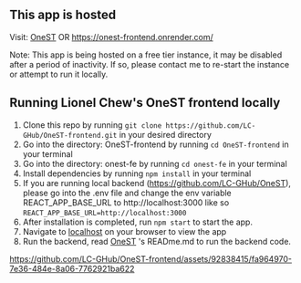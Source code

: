 ## This app is hosted
Visit: [OneST](https://onest-frontend.onrender.com/) OR https://onest-frontend.onrender.com/

Note: This app is being hosted on a free tier instance, it may be disabled after a period of inactivity. If so, please contact me to re-start the instance or attempt to run it locally.

## Running Lionel Chew's OneST frontend locally

1. Clone this repo by running ```git clone https://github.com/LC-GHub/OneST-frontend.git``` in your desired directory
2. Go into the directory: OneST-frontend by running ```cd OneST-frontend``` in your terminal
3. Go into the directory: onest-fe by running ```cd onest-fe``` in your terminal
4. Install dependencies by running ```npm install``` in your terminal
5. If you are running local backend (https://github.com/LC-GHub/OneST), please go into the .env file and change the env variable REACT_APP_BASE_URL to http://localhost:3000 like so ```REACT_APP_BASE_URL=http://localhost:3000```
6. After installation is completed, run ```npm start``` to start the app.
7. Navigate to [localhost](http://localhost:3000) on your browser to view the app
8. Run the backend, read [OneST](https://github.com/LC-GHub/OneST) 's READme.md to run the backend code.



https://github.com/LC-GHub/OneST-frontend/assets/92838415/fa964970-7e36-484e-8a06-7762921ba622


